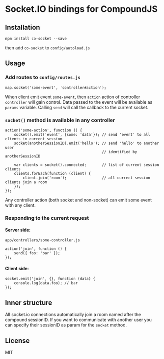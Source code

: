 # Socket.IO bindings for CompoundJS

## Installation

    npm install co-socket --save

then add `co-socket` to `config/autoload.js`

## Usage

### Add routes to `config/routes.js`

    map.socket('some-event', 'controller#action');

When client emit event `some-event`, then `action` action of controller `controller` will gain control.
Data passed to the event will be available as `params` variable.
Calling `send` will call the callback to the current socket.

### `socket()` method is available in any controller
    action('some-action', function () {
        socket().emit('event', {some: 'data'}); // send 'event' to all clients in current session
        socket(anotherSessionID).emit('hello'); // send 'hello' to another user
                                                // identified by anotherSessionID

        var clients = socket().connected;       // list of current session clients
        clients.forEach(function (client) {
            client.join('room');                // all current session clients join a room
        });
    });

Any controller action (both socket and non-socket) can emit some event with any client.

### Responding to the current request
#### Server side:
`app/controllers/some-controller.js`

    action('join', function () {
        send({ foo: 'bar' });
    });
#### Client side:
    socket.emit('join', {}, function (data) {
        console.log(data.foo); // bar
    });

## Inner structure
All socket.io connections automatically join a room named after the compound sessionID.
If you want to communicate with another user you can specify their sessionID as param for the `socket` method.

## License

   MIT
